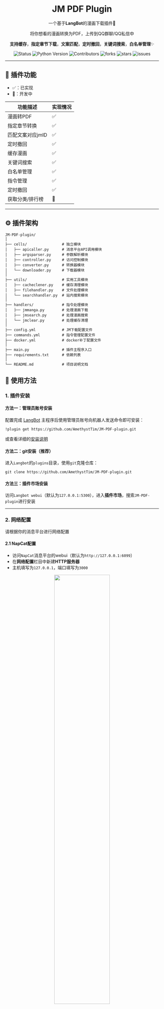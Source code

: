 <h1 align="center">JM PDF Plugin</h1>

<div align="center">

一个基于**LangBot**的漫画下载插件🧩

将你想看的漫画转换为PDF，上传到QQ群聊/QQ私信中

**支持缓存**，**指定章节下载**，**文案匹配**，**定时撤回**，**关键词搜索**，**白名单管理**✨

</div>

<div align="center">

![Status](https://img.shields.io/badge/状态-开发中-green)
![Python Version](https://img.shields.io/badge/Python-3.10+-blue)
![Contributors](https://img.shields.io/github/contributors/AmethystTim/JM-PDF-plugin.svg?style=flat&label=贡献者&color=red)
![forks](https://img.shields.io/github/forks/AmethystTim/JM-PDF-plugin.svg?style=flat&label=分支数)
![stars](https://img.shields.io/github/stars/AmethystTim/JM-PDF-plugin?style=flat&label=星标数&color=yellow)
![issues](https://img.shields.io/github/issues/AmethystTim/JM-PDF-plugin?&color=green)

</div>

<hr>

## 🎨 插件功能

- ✅：已实现
- 🚧：开发中

|功能描述|实现情况|
|-|-|
|漫画转PDF|✅|
|指定章节转换|✅|
|匹配文案对应jmID|✅|
|定时撤回|✅|
|缓存漫画|✅|
|关键词搜索|✅|
|白名单管理|✅|
|指令管理|✅|
|定时撤回|✅|
|获取分类/排行榜|🚧|

---

## ⚙️ 插件架构

```
JM-PDF-plugin/
│
├── cells/                # 独立模块
│   ├── apicaller.py      # 消息平台API调用模块
│   ├── argsparser.py     # 参数解析模块
│   ├── controller.py     # 访问控制模块
│   ├── converter.py      # 转换器模块
│   └── downloader.py     # 下载器模块
│
├── utils/                # 实用工具模块
│   ├── cacheclener.py    # 缓存清理模块
│   ├── filehandler.py    # 文件处理模块
│   └── searchhandler.py  # 站内搜索模块
│
├── handlers/             # 指令处理模块
│   ├── jmmanga.py        # 处理漫画下载
│   ├── jmsearch.py       # 处理漫画搜索
│   └── jmclear.py        # 处理缓存清理
│
├── config.yml            # JM下载配置文件
├── commands.yml          # 指令管理配置文件
├── docker.yml            # docker补丁配置文件
│
├── main.py               # 插件主程序入口
├── requirements.txt      # 依赖列表
│
└── README.md             # 项目说明文档
```

## 🧭 使用方法

### 1. 插件安装

#### 方法一：管理员账号安装

配置完成 [LangBot](https://github.com/RockChinQ/LangBot) 主程序后使用管理员账号向机器人发送命令即可安装：

```
!plugin get https://github.com/AmethystTim/JM-PDF-plugin.git
```
或查看详细的[安装说明](https://docs.langbot.app/insight/guide)

#### 方法二：git安装（推荐）

进入`Langbot`的`plugins`目录，使用`git`克隆仓库：

```
git clone https://github.com/AmethystTim/JM-PDF-plugin.git
```

#### 方法三：插件市场安装

访问`Langbot webui`（默认为`127.0.0.1:5300`），进入**插件市场**，搜索`JM-PDF-plugin`进行安装

---

### 2. 网络配置

请根据你的消息平台进行网络配置

#### 2.1 NapCat配置

- 访问`NapCat`消息平台的webui（默认为`http://127.0.0.1:6099`）
- 在**网络配置**栏目中新建**HTTP服务器**
- 主机填写为`127.0.0.1`，端口填写为`3000`

<div align="center">

<img src="./images/napcat_1.png" width="60%">

</div>

> [!Warning]
>
> 请勿在网络配置中填写**token**，确保**token**一栏为空


#### 2.2 Lagrange配置

- 在`appsettings.json`中修改`Implementations`部分
- 新增`"Type": "HTTP"`一项，具体配置参考如下：

```json
"Implementations": [
    {
        "Type": "ReverseWebSocket",
        "Host": "127.0.0.1",
        "Port": 2280,
        "Suffix": "/ws",
        "ReconnectInterval": 5000,
        "HeartBeatInterval": 5000,
        "AccessToken": ""
    },
    {
        "Type": "Http",
        "Host": "127.0.0.1",
        "Port": 3000,
        "AccessToken": ""
    }
]
```

> [!Note]
> 
> 目前Lagrange不支持**私聊发送PDF文件**，为体验所有功能，推荐使用NapCat消息平台

#### 2.3 LLOneBot配置

- 在注入版QQ中打开设置，进入LLOneBot栏目，进行网络配置
- 启用HTTP服务，并将HTTP服务监听端口设置为`3000`

<div align="center">

<img src="./images/llonebot_1.png" width="80%">

</div>

> [!Tip]
> 
> 网络配置完成后可以使用`curl 127.0.0.1:3000`测试是否连通，出现
> ```
> StatusCode        : 200
> StatusDescription : OK
> Content           : xxx is running/xxx 已启动
> ```
> 则说明网络配置成功
> 
> 若发生端口冲突，请将端口修改为其他值，比如`3001`，同时将`main.py`文件
> ```
> self.msg_platform = MsgPlatform(port=3000)
> ```
> 一行的端口`3000`修改为新端口值

---

### 3. 偏好配置

> [!Note]
> 
> 由于LangBot v4.0之后采用清单文件来注册插件，所以此后的配置编写会在webui上进行
> 
> 目前作者正在努力适配，LangBot v3.x的用户仍然使用配置文件进行配置

#### 3.1 下载配置 config.yml

- `dir_rule`部分：修改`base_dir`为你想存储漫画的目录，若使用Docker部署LangBot，请参考注释说明
- `client`部分：若均无法访问可尝试用“**#**”注释掉`client`所有部分，使用默认配置的域名列表
- `download`部分：一般情况下可忽略
- `plugins`部分：大部分漫画都可以在**无登录状态下**访问/下载，但是有些漫画需要登录才可以查看，若有需要可以配置你的账号信息

```yaml
# Github Actions 下载脚本配置
version: '2.0'

################################################
# 特别注意：                            
# 如果你是使用Docker部署LangBot的用户，请按照以下步骤修改配置文件：
#
# 将dir_rule中的base_dir一项修改为LangBot容器内的可达路径
#
# 根据LangBot的挂载配置，你目前可以在这两个目录下选择你想存储PDF的位置
#    - /app/data
#    - /app/plugins 
#
# 例如："/app/plugins/JM-PDF-plugin/downloads/"
################################################

dir_rule:
  base_dir: "C:\\Users\\Hello\\Desktop\\downloads" # 漫画/PDF的存储目录（注意转义字符的使用）
  rule: Bd_Aid_Pindex

# 域名配置，若均无法访问可尝试用“#”注释client所有部分，以使用默认配置的域名列表
client:
  impl: api
  domain:
    api:
      - www.cdnmhws.cc
      - www.cdnuc.vip
      - www.cdnmhwscc.vip
      - www.cdnblackmyth.club

# 下载配置，无需关注
download:
  cache: true # 如果要下载的文件在磁盘上已存在，不用再下一遍了吧？
  image:
    decode: true # JM的原图是混淆过的，要不要还原？
    suffix: .jpg # 把图片都转为.jpg格式
  threading:
    # batch_count: 章节的批量下载图片线程数
    batch_count: 45

# jmcomic包插件项配置，非必需配置
plugins:
  after_init:
    - plugin: login # 登录插件，以下载某些需要登录才能下载的漫画，需要配置登录信息
      kwargs:
        username: your_username # 用户名
        password: your_password # 密码
```
> [!warning]
>
> 如果使用**MacOS**部署NapCat，需要将`base_dir`一项修改为`NapCat`的缓存目录
> 
> ```
> /Users/<your_username>/Library/Containers/com.tencent.qq/Data/.config/QQ/NapCat/temp
> ```
>
> 否则无法进行PDF文件的发送

---

#### 3.2 指令管理 commands.yml

- `whitelist`部分：若要启用群聊白名单，请将`enabled`设置为`true`，并填入需要加入白名单的群聊id
- `commands`部分：为了防止意外触发某些指令炸群，请根据你的实际需求禁用/激活指令，若要禁用某指令，请将对应值由`true`修改为`false`
- 以上配置需要**重载插件**/**重启bot**后才会生效

```yaml
# 插件指令管理

# 白名单机制，启用后仅允许白名单群聊/用户使用指令
whitelist: 
  # 是否启用白名单
  enabled: false
  # 白名单群聊/用户id
  groups: [
    114514,
  ]
  users: [
    1919810,
  ]

# 指令管理列表，若需禁用某指令，则将其对应值由true修改为false
commands: [
  # 指令：/jm [jmID] [chapter]
  "/jm [ID] [CHAPTER]": true,
  # 指令：/jm search [keyword]
  "/jm search [KEYWORD]": true,
  # 指令： 清除缓存
  "/jm clear": true,
  # 指令：文案匹配
  "[text]": false,
]
```

#### 3.3 Docker相关配置 docker.yml

针对使用`Docker`部署`Langbot`的用户的配置，若不是使用`Docker`部署LangBot的用户，请**忽略此项配置**

- `docker_cfg`部分：修改`enabled`为`true`
- `host_base_dir`部分：修改为宿主机上PDF的实际存储目录

```yaml
################################################
# 特别注意：                            
# 如果你是使用Docker部署LangBot的用户，请按照以下步骤修改配置文件：
# 修改docker_cfg配置项
# - 将enabeld设置为true
# - 将host_base_dir修改为宿主机上PDF的实际存储目录
#
# 例如: "C:\\Users\\Hello\\Desktop\\downloads"
################################################

docker_cfg: # 非Docker部署LangBot用户请无视此项
  enabled: false # 是否使用Docker部署LangBot
  host_base_dir: "C:\\Users\\Hello\\Desktop\\downloads" # 宿主机上PDF的实际存储目录（注意转义字符的使用）
```

---

## ❓ 常见问题

|Q|A|
|-|-|
|漫画下载失败|1. 检查网络配置，推荐添加网络代理<br>2. 检查`jmcomic`包是否为最新版本，建议`pip install -U jmcomic`后重启bot（issue [#23](https://github.com/AmethystTim/JM-PDF-plugin/issues/23)）<br>3. 在`config.yml`内`client`的`domain`一项中添加可用域名或将`client`全部注释掉以使用默认域名列表|
|与`langbot`内置AI对话冲突|issue [#4](https://github.com/AmethystTim/JM-PDF-plugin/issues/4)|
|控制台报错：无效的`apikey`|与插件无关，可能是LangBot的`provider.json`配置有误|

> 有其他问题欢迎提issue或在交流群讨论

---

## 🤖 指令

|指令|说明|参数|备注|
|-|-|-|-|
|`/jm (help)`|查看帮助信息|-|可选参数：`help`|
|`/jm [jmID] [chapter]`|下载漫画指定章节|`jmID` `chapter`|`chapter`：指定章节，若不指定默认转换第一章|
|`/jm search [keyword]`|搜索漫画|`keyword`|`keyword`：搜索关键字|
|`/jm clear`|清除缓存|-|-|

---

## 📸 效果展示

### 单章节漫画

<details>

<summary>展开查看</summary>

<div align="center">

<img src="./images/readme_singlechap1.png" width="65%">

</div>

</details>

### 多章节漫画

<details>

<summary>展开查看</summary>

<div align="center">

<img src="./images/readme_multichap1.png" width="65%">

</div>

<div align="center">

<img src="./images/readme_multichap2.png" width="65%">

</div>

</details>

### 文案匹配

<details>

<summary>展开查看</summary>

<div align="center">

<img src="./images/readme_match.png" width="65%">

</div>

</details>

### 搜索漫画

<details>

<summary>展开查看</summary>

<div align="center">

<img src="./images/readme_search.png" width="50%">

<img src="./images/readme_searchres.png" width="55%">

</div>

</details>

---

## 📜 参考项目

- **Python API for JMComic**：[JMComic-Crawler-Python](https://github.com/hect0x7/JMComic-Crawler-Python) by [hect0x7](https://github.com/hect0x7)
- **图像转PDF**：[image2pdf](https://github.com/salikx/image2pdf) by [salikx](https://github.com/salikx)

## 🥳 贡献者

<a href="https://github.comAmethystTim/JM-PDF-plugin/graphs/contributors">
  <img alt="contributors" src="https://contrib.rocks/image?repo=AmethystTim/JM-PDF-plugin"/>
</a>

## ⭐ Star Trend

如果你觉得这个插件还不错，欢迎给我们一个star！🥰

[![Stargazers over time](https://starchart.cc/AmethystTim/JM-PDF-plugin.svg?variant=adaptive)](https://starchart.cc/AmethystTim/JM-PDF-plugin)